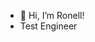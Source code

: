 - 👋 Hi, I’m Ronell! 
- Test Engineer

<!---
rfodge/rfodge is a ✨ special ✨ repository because its `README.md` (this file) appears on your GitHub profile.
You can click the Preview link to take a look at your changes.
--->
